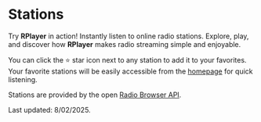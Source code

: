 # Stations

Try **RPlayer** in action! Instantly listen to online radio stations. Explore, play, and discover how **RPlayer** makes radio streaming simple and enjoyable.

You can click the ⭐ star icon next to any station to add it to your favorites. Your favorite stations will be easily accessible from the [homepage](/) for quick listening.

Stations are provided by the open [Radio Browser API](https://www.radio-browser.info/).

Last updated: 8/02/2025.
